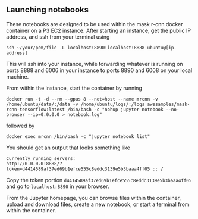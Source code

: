 ## Launching notebooks

These notebooks are designed to be used within the mask r-cnn docker container on a P3 EC2 instance. After starting an instance, get the public IP address, and ssh from your terminal using

```ssh ~/your/pem/file -L localhost:8890:localhost:8888 ubuntu@[ip-address]```

This will ssh into your instance, while forwarding whatever is running on ports 8888 and 6006 in your instance to ports 8890 and 6008 on your local machine.

From within the instance, start the container by running

```docker run -t -d --rm --gpus 8 --net=host --name mrcnn -v /home/ubuntu/data/:/data -v /home/ubuntu/logs/:/logs awssamples/mask-rcnn-tensorflow:latest /bin/bash -c "nohup jupyter notebook --no-browser --ip=0.0.0.0 > notebook.log"```

followed by

```docker exec mrcnn /bin/bash -c "jupyter notebook list"```

You should get an output that looks something like

```
Currently running servers:
http://0.0.0.0:8888/?token=d4414589af37ed69b1efce555c8eddc3139e5b3baaa4ff05 :: /
```

Copy the token portion ```d4414589af37ed69b1efce555c8eddc3139e5b3baaa4ff05``` and go to ```localhost:8890``` in your browser.

From the Jupyter homepage, you can browse files within the container, upload and download files, create a new notebook, or start a terminal from within the container.
```
